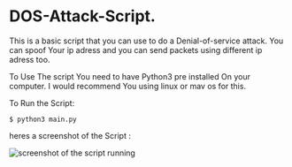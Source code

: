 # DOS-Attack-Script.
This is a basic script that you can use to do a Denial-of-service attack.
You can spoof Your ip adress and you can send packets using different ip adress too.

To Use The script You need to have Python3 pre installed On your computer.
I would recommend You using linux or mav os for this.

To Run the Script:

    $ python3 main.py


heres a screenshot of the Script : 

![screenshot of the script running](https://github.com/d4az/DOS-Attack-Script./blob/main/dos-scr)
